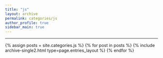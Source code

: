 ```yaml
---
title: "js"
layout: archive
permalink: categories/js
author_profile: true
sidebar_main: true
---
```


<!-- 공백이 포함되어 있는 카테고리 이름의 경우 site.categories['a b c'] 이런식으로! -->

---

{% assign posts = site.categories.js %}
{% for post in posts %} {% include archive-single2.html type=page.entries_layout %} {% endfor %}
